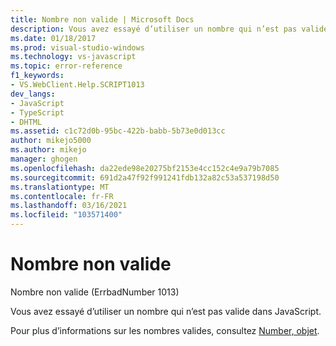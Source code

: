 ```yaml
---
title: Nombre non valide | Microsoft Docs
description: Vous avez essayé d’utiliser un nombre qui n’est pas valide dans JavaScript.
ms.date: 01/18/2017
ms.prod: visual-studio-windows
ms.technology: vs-javascript
ms.topic: error-reference
f1_keywords:
- VS.WebClient.Help.SCRIPT1013
dev_langs:
- JavaScript
- TypeScript
- DHTML
ms.assetid: c1c72d0b-95bc-422b-babb-5b73e0d013cc
author: mikejo5000
ms.author: mikejo
manager: ghogen
ms.openlocfilehash: da22ede98e20275bf2153e4cc152c4e9a79b7085
ms.sourcegitcommit: 691d2a47f92f991241fdb132a82c53a537198d50
ms.translationtype: MT
ms.contentlocale: fr-FR
ms.lasthandoff: 03/16/2021
ms.locfileid: "103571400"
---
```

# <a name="invalid-number"></a>Nombre non valide
Nombre non valide (ErrbadNumber 1013)  
  
 Vous avez essayé d’utiliser un nombre qui n’est pas valide dans JavaScript.  
  
 Pour plus d’informations sur les nombres valides, consultez [Number, objet](https://developer.mozilla.org/docs/Web/JavaScript/Reference/Global_Objects/Number).
